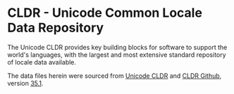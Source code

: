 # CLDR - Unicode Common Locale Data Repository

The Unicode CLDR provides key building blocks for software to support the world's languages, with the largest 
and most extensive standard repository of locale data available.

The data files herein were sourced from
[Unicode CLDR](http://cldr.unicode.org/index/charts) and
[CLDR Github](https://github.com/unicode-org/cldr), version 
[35.1](http://unicode.org/Public/cldr/35.1/).